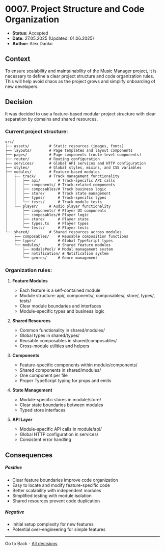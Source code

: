 # 0007. Project Structure and Code Organization

- **Status:** Accepted 
- **Date:** 27.05.2025 (Updated: 01.06.2025)
- **Author:** Alex Danko

## Context

To ensure scalability and maintainability of the Music Manager project, it is necessary to define a clear project structure and code organization rules. This will help avoid chaos as the project grows and simplify onboarding of new developers.

## Decision

It was decided to use a feature-based modular project structure with clear separation by domains and shared resources.

### Current project structure:
```
src/
├── assets/         # Static resources (images, fonts)
├── layouts/        # Page templates and layout components
├── pages/          # Page components (route-level components)
├── router/         # Routing configuration
├── services/       # Global API services and HTTP configuration
├── styles/         # Global styles, mixins, and CSS variables
├── modules/        # Feature-based modules
│   ├── track/      # Track management functionality
│   │   ├── api/        # Track-specific API calls
│   │   ├── components/ # Track-related components
│   │   ├── composables/# Track business logic
│   │   ├── store/      # Track state management
│   │   ├── types/      # Track-specific types
│   │   └── tests/      # Track module tests
│   └── player/     # Audio player functionality
│       ├── components/ # Player UI components
│       ├── composables/# Player logic
│       ├── store/      # Player state
│       ├── types.ts    # Player types
│       └── tests/      # Player tests
└── shared/         # Shared resources across modules
    ├── composables/    # Reusable composition functions
    ├── types/          # Global TypeScript types
    └── modules/        # Shared feature modules
        ├── modalsPool/ # Modal management system
        ├── notification/ # Notification system
        └── genres/     # Genre management
```

### Organization rules:

1. **Feature Modules**
   - Each feature is a self-contained module
   - Module structure: api/, components/, composables/, store/, types/, tests/
   - Clear module boundaries and interfaces
   - Module-specific types and business logic

2. **Shared Resources**
   - Common functionality in shared/modules/
   - Global types in shared/types/
   - Reusable composables in shared/composables/
   - Cross-module utilities and helpers

3. **Components**
   - Feature-specific components within module/components/
   - Shared components in shared/modules/
   - One component per file
   - Proper TypeScript typing for props and emits

4. **State Management**
   - Module-specific stores in module/store/
   - Clear state boundaries between modules
   - Typed store interfaces

5. **API Layer**
   - Module-specific API calls in module/api/
   - Global HTTP configuration in services/
   - Consistent error handling

## Consequences
##### Positive
- Clear feature boundaries improve code organization
- Easy to locate and modify feature-specific code
- Better scalability with independent modules
- Simplified testing with module isolation
- Shared resources prevent code duplication
##### Negative
- Initial setup complexity for new features
- Potential over-engineering for simple features

---
Go to Back - [All decisions](../README.md)